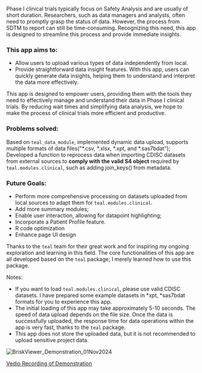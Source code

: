 Phase I clinical trials typically focus on Safety Analysis and are usually of short duration. Researchers, such as data managers and analysts, often need to promptly grasp the status of data. However, the process from SDTM to report can still be time-consuming. Recognizing this need, this app is designed to streamline this process and provide immediate insights.

### This app aims to:
- Allow users to upload various types of data independently from local.
- Provide straightforward data insight features. With this app, users can quickly generate data insights, helping them to understand and interpret the data more effectively.

This app is designed to empower users, providing them with the tools they need to effectively manage and understand their data in Phase I clinical trials. By reducing wait times and simplifying data analysis, we hope to make the process of clinical trials more efficient and productive.

### Problems solved:
Based on `teal_data_module`, implemented dynamic data upload, supports multiple formats of data files("*.csv, *.xlsx, *.xpt, and *.sas7bdat");
Developed a function to reprocess data when importing CDISC datasets from external sources to **comply with the valid S4 object** required by `teal.modules.clinical`, such as adding join_keys() from metadata.

### Future Goals:
- Perform more comprehensive processing on datasets uploaded from local sources to adapt them for `teal.modules.clinical`.
- Add more summary modules;
- Enable user interaction, allowing for datapoint highlighting;
- Incorporate a Patient Profile feature.
- R code optimization
- Enhance page UI design

Thanks to the `teal` team for their great work and for inspiring my ongoing exploration and learning in this field. The core functionalities of this app are all developed based on the `teal` package; I merely learned how to use this package.

Notes:
- If you want to load `teal.modules.clinical`, please use valid CDISC datasets. I have prepared some example datasets in *xpt, *sas7bdat formats for you to experience this app.
- The initial loading of this app may take approximately 5-10 seconds. The speed of data upload depends on the file size. Once the data is successfully uploaded, the response time for data operations within the app is very fast, thanks to the `teal` package.
- This app does not store the uploaded data, but it is not recommended to upload sensitive project data.

![BriskViewer_Demonstration_01Nov2024](https://github.com/user-attachments/assets/233e18c6-cf66-43ed-bebb-784cd969b2a5)

[Vedio Recording of Demonstration]( https://drive.google.com/file/d/1p2xS4vLFOQ5JZF8zFA2NBX9JwgyHSPoC/view?usp=sharing)




